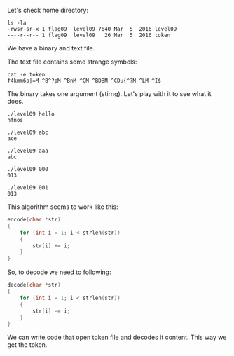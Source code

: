 Let's check home directory:
``` shell
ls -la
-rwsr-sr-x 1 flag09  level09 7640 Mar  5  2016 level09
----r--r-- 1 flag09  level09   26 Mar  5  2016 token
```

We have a binary and text file.

The text file contains some strange symbols:
``` shell
cat -e token
f4kmm6p|=M-^B^?pM-^BnM-^CM-^BDBM-^CDu{^?M-^LM-^I$
```

The binary takes one argument (stirng).
Let's play with it to see what it does.

``` shell
./level09 hello
hfnos

./level09 abc
ace

./level09 aaa
abc

./level09 000
013

./level09 001
013
```

This algorithm seems to work like this:
``` c
encode(char *str)
{
	for (int i = 1; i < strlen(str))
	{
		str[i] += i;
	}
}
```

So, to decode we need to following:
``` c
decode(char *str)
{
	for (int i = 1; i < strlen(str))
	{
		str[i] -= i;
	}
}
```

We can write code that open token file and decodes it content.
This way we get the token.